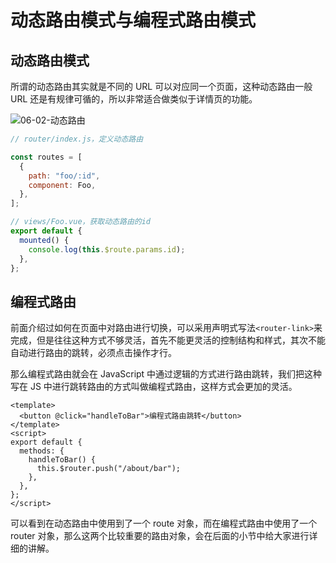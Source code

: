 # 动态路由模式与编程式路由模式

## 动态路由模式

所谓的动态路由其实就是不同的 URL 可以对应同一个页面，这种动态路由一般 URL 还是有规律可循的，所以非常适合做类似于详情页的功能。

![06-02-动态路由](https://qn.huat.xyz/mac/202310271720107.png)

```js
// router/index.js，定义动态路由

const routes = [
  {
    path: "foo/:id",
    component: Foo,
  },
];

// views/Foo.vue，获取动态路由的id
export default {
  mounted() {
    console.log(this.$route.params.id);
  },
};
```

## 编程式路由

前面介绍过如何在页面中对路由进行切换，可以采用声明式写法`<router-link>`来完成，但是往往这种方式不够灵活，首先不能更灵活的控制结构和样式，其次不能自动进行路由的跳转，必须点击操作才行。

那么编程式路由就会在 JavaScript 中通过逻辑的方式进行路由跳转，我们把这种写在 JS 中进行跳转路由的方式叫做编程式路由，这样方式会更加的灵活。

```vue
<template>
  <button @click="handleToBar">编程式路由跳转</button>
</template>
<script>
export default {
  methods: {
    handleToBar() {
      this.$router.push("/about/bar");
    },
  },
};
</script>
```

可以看到在动态路由中使用到了一个 route 对象，而在编程式路由中使用了一个 router 对象，那么这两个比较重要的路由对象，会在后面的小节中给大家进行详细的讲解。
